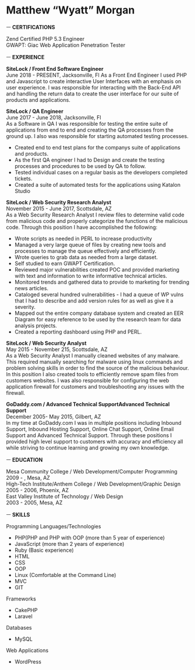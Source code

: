 # Matthew “Wyatt” Morgan

ㅡ
**CERTIFICATIONS**

Zend Certified PHP 5.3 Engineer   
GWAPT: Giac Web Application Penetration Tester

ㅡ
**EXPERIENCE**

**SiteLock / Front End Software Engineer**  
June 2018 - PRESENT,  Jacksonville, Fl
As a Front End Engineer I used PHP and Javascript to create interactive User Interfaces with an emphasis on user experience. I was responsible for interacting with the Back-End API and handling the return data to create the user interface for our suite of products and applications.

**SiteLock / QA Engineer**  
June 2017 - June 2018,  Jacksonville, Fl  
As a Software in QA I was responsible for testing the entire suite of applications from end to end and creating the QA processes from the ground up. I also was responsible for starting automated testing processes. 
- Created end to end test plans for the companys suite of applications and products.
- As the first QA engineer I had to Design and create the testing processes and procedures to be used by QA to follow.
- Tested individual cases on a regular basis as the developers completed tickets.
- Created a suite of automated tests for the applications using Katalon Studio

**SiteLock / Web Security Research Analyst**  
November 2015 - June 2017,  Scottsdale, AZ  
As a Web Security Research Analyst I review files to determine valid code from malicious code and properly categorize the functions of the malicious code. Through this position I have accomplished the following:   
- Wrote scripts as needed in PERL to increase productivity  
- Managed a very large queue of files by creating new tools and processes to manage the queue effectively and efficiently.  
- Wrote queries to grab data as needed from a large dataset.  
- Self studied to earn GWAPT Certification.  
- Reviewed major vulnerabilities created POC and provided marketing with text and information to write informative technical articles.   
- Monitored trends and gathered data to provide to marketing for trending news articles.  
- Cataloged several hundred vulnerabilities - I had a queue of WP vulns that I had to describe and add version rules for as well as give it a severity.  
- Mapped out the entire company database system and created an EER Diagram for easy reference to be used by the research team for data analysis projects.  
- Created a reporting dashboard using PHP and PERL.  
  
**SiteLock / Web Security Analyst**  
May 2015 - November 215, Scottsdale, AZ  
As a Web Security Analyst I manually cleaned websites of any malware. This required manually searching for malware using linux commands and problem solving skills in order to find the source of the malicious behaviour.  In this position I also created tools to efficiently remove spam files from customers websites. I was also responsible for configuring the web application firewall for customers and troubleshooting any issues with the firewall.  

**GoDaddy.com / Advanced Technical SupportAdvanced Technical Support**  
December 2005- May 2015, Gilbert, AZ  
In my time at GoDaddy.com I was in multiple positions including Inbound Support, Inbound Hosting Support, Online Chat Support, Online Email Support and Advanced Technical Support. Through these positions I provided high level support to customers with accuracy and efficiency all while striving to continue learning and growing my own knowledge.  
  
ㅡ
**EDUCATION**

Mesa Community College / Web Development/Computer Programming  
2009 - , Mesa, AZ  
High-Tech Institute/Anthem College / Web Development/Graphic Design  
2005 - 2006, Phoenix, AZ  
East Valley Institute of Technology / Web Design  
2003 - 2005, Mesa, AZ  
  
ㅡ
**SKILLS**

Programming Languages/Technologies  
- PHP(PHP and PHP with OOP (more than 5 year of experience) 
- JavaScript (more than 2 years of experience) 
- Ruby (Basic experience)
- HTML 
- CSS   
- OOP
- Linux (Comfortable at the Command Line)
- MVC
- GIT

Frameworks  
- CakePHP
- Laravel

Databases  
- MySQL

Web Applications
- WordPress

